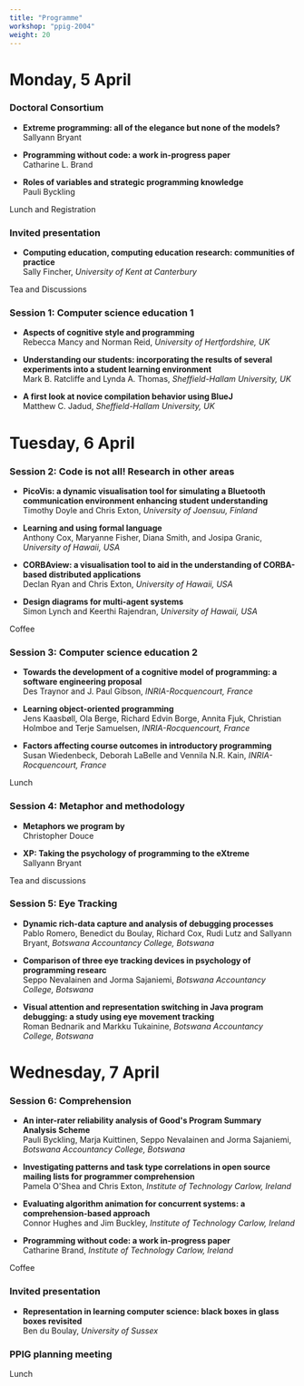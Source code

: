 ```yaml
---
title: "Programme"
workshop: "ppig-2004"
weight: 20
---
```


# Monday, 5 April

### Doctoral Consortium

- **Extreme programming: all of the elegance but none of the models?** \
Sallyann Bryant

- **Programming without code: a work in-progress paper** \
Catharine L. Brand

- **Roles of variables and strategic programming knowledge** \
Pauli Byckling

Lunch and Registration

### Invited presentation

- **Computing education, computing education research: communities of practice** \
Sally Fincher, _University of Kent at Canterbury_

Tea and Discussions

### Session 1: Computer science education 1

- **Aspects of cognitive style and programming** \
Rebecca Mancy and Norman Reid, _University of Hertfordshire, UK_

- **Understanding our students: incorporating the results of several experiments into a student learning environment** \
Mark B. Ratcliffe and Lynda A. Thomas, _Sheffield-Hallam University, UK_

- **A first look at novice compilation behavior using BlueJ** \
Matthew C. Jadud, _Sheffield-Hallam University, UK_


# Tuesday, 6 April

### Session 2: Code is not all! Research in other areas

- **PicoVis: a dynamic visualisation tool for simulating a Bluetooth communication environment enhancing student understanding** \
Timothy Doyle and Chris Exton, _University of Joensuu, Finland_

- **Learning and using formal language** \
Anthony Cox, Maryanne Fisher, Diana Smith, and Josipa Granic, _University of Hawaii, USA_

- **CORBAview: a visualisation tool to aid in the understanding of CORBA-based distributed applications** \
Declan Ryan and Chris Exton, _University of Hawaii, USA_

- **Design diagrams for multi-agent systems** \
Simon Lynch and Keerthi Rajendran, _University of Hawaii, USA_

Coffee

### Session 3: Computer science education 2

- **Towards the development of a cognitive model of programming: a software engineering proposal** \
Des Traynor and J. Paul Gibson, _INRIA-Rocquencourt, France_

- **Learning object-oriented programming** \
Jens Kaasbøll, Ola Berge, Richard Edvin Borge, Annita Fjuk, Christian Holmboe and Terje Samuelsen, _INRIA-Rocquencourt, France_

- **Factors affecting course outcomes in introductory programming** \
Susan Wiedenbeck, Deborah LaBelle and Vennila N.R. Kain, _INRIA-Rocquencourt, France_

Lunch

### Session 4: Metaphor and methodology

- **Metaphors we program by** \
Christopher Douce

- **XP: Taking the psychology of programming to the eXtreme** \
Sallyann Bryant

Tea and discussions

### Session 5: Eye Tracking

- **Dynamic rich-data capture and analysis of debugging processes** \
Pablo Romero, Benedict du Boulay, Richard Cox, Rudi Lutz and Sallyann Bryant, _Botswana Accountancy College, Botswana_

- **Comparison of three eye tracking devices in psychology of programming researc** \
Seppo Nevalainen and Jorma Sajaniemi, _Botswana Accountancy College, Botswana_

- **Visual attention and representation switching in Java program debugging: a study using eye movement tracking** \
Roman Bednarik and Markku Tukainine, _Botswana Accountancy College, Botswana_

# Wednesday, 7 April

### Session 6: Comprehension

- **An inter-rater reliability analysis of Good's Program Summary Analysis Scheme** \
Pauli Byckling, Marja Kuittinen, Seppo Nevalainen and Jorma Sajaniemi, _Botswana Accountancy College, Botswana_

- **Investigating patterns and task type correlations in open source mailing lists for programmer comprehension** \
Pamela O'Shea and Chris Exton, _Institute of Technology Carlow, Ireland_

- **Evaluating algorithm animation for concurrent systems: a comprehension-based approach** \
Connor Hughes and Jim Buckley, _Institute of Technology Carlow, Ireland_

- **Programming without code: a work in-progress paper** \
Catharine Brand, _Institute of Technology Carlow, Ireland_

Coffee

### Invited presentation

- **Representation in learning computer science: black boxes in glass boxes revisited** \
Ben du Boulay, _University of Sussex_

### PPIG planning meeting

Lunch
